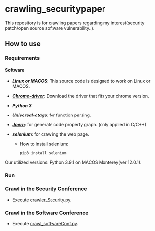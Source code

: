 # crawling_securitypaper
This repository is for crawling papers regarding my interest(security patch/open source software vulnerability..).

## How to use
### Requirements

#### Software
* ***Linux or MACOS***: This source code is designed to work on Linux or MACOS.
* ***[Chrome-driver](https://sites.google.com/chromium.org/driver/)***: Download the driver that fits your chrome version.
* ***Python 3***
* ***[Universal-ctags](https://github.com/universal-ctags/ctags)***: for function parsing.
* ***[Joern](https://github.com/joernio/joern)***: for generate code property graph. (only applied in C/C++) 
* ***selenium***: for crawling the web page.

  * How to install selenium:
    ```
    pip3 install selenium
    ```
Our utilized versions: Python 3.9.1 on MACOS Monterey(ver 12.0.1).

### Run


### Crawl in the Security Conference
 -  Execute [crawler_Security.py](https://github.com/hyunji-Hong/Crawling_Paper/blob/main/src/crawler_Security.py).

### Crawl in the Software Conference
 -  Execute [crawl_softwareConf.py](https://github.com/hyunji-Hong/Crawling_Paper/blob/main/src/crawl_softwareConf.py).

  
  
